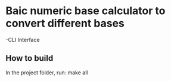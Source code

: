 # Baic numeric base calculator to convert different bases

-CLI Interface

## How to build

  In the project folder, run: make all
